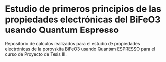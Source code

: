 #  Estudio de primeros principios de las propiedades electrónicas del BiFeO3 usando Quantum Espresso
Repositorio de calculos realizados para el estudio de propiedades electrónicas de la porovskita BiFeO3 usando Quantum ESPRESSO para el curso de Proyecto de Tesis III.

